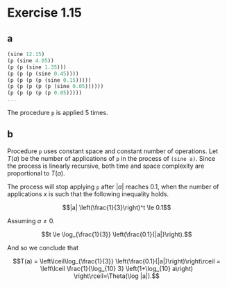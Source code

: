 # Exercise 1.15

## a

```scheme
(sine 12.15)
(p (sine 4.05))
(p (p (sine 1.35)))
(p (p (p (sine 0.45))))
(p (p (p (p (sine 0.15)))))
(p (p (p (p (p (sine 0.05))))))
(p (p (p (p (p 0.05)))))
...
```

The procedure `p` is applied 5 times.

## b

Procedure `p` uses constant space and constant number of operations. Let $T(a)$ be the number of applications of `p` in the process of `(sine a)`. Since the process is linearly recursive, both time and space complexity are proportional to $T(a)$.

The process will stop applying `p` after $|a|$ reaches $0.1$, when the number of applications $x$ is such that the following inequality holds.

$$|a| \left(\frac{1}{3}\right)^t \le 0.1$$

Assuming $a \neq 0$.

$$t \le \log_{\frac{1}{3}} \left(\frac{0.1}{|a|}\right).$$

And so we conclude that

$$T(a) = \left\lceil\log_{\frac{1}{3}} \left(\frac{0.1}{|a|}\right)\right\rceil = \left\lceil \frac{1}{\log_{10} 3} \left(1+\log_{10} a\right) \right\rceil=\Theta(\log |a|).$$
